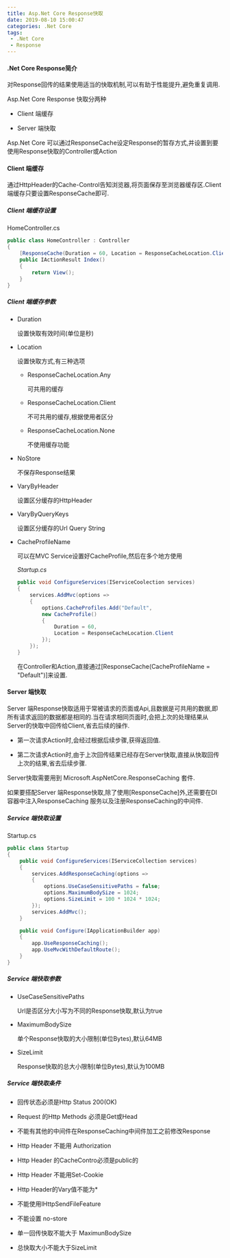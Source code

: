 ```yaml
---
title: Asp.Net Core Response快取
date: 2019-08-10 15:00:47
categories: .Net Core
tags:
 - .Net Core
 - Response
---
```

#### .Net Core Response简介

对Response回传的结果使用适当的快取机制,可以有助于性能提升,避免重复调用.

Asp.Net Core Response 快取分两种

* Client 端缓存

* Server 端快取

Asp.Net Core 可以通过ResponseCache设定Response的暂存方式,并设置到要使用Response快取的Controller或Action
<!--more-->

#### Client 端缓存

通过HttpHeader的Cache-Control告知浏览器,将页面保存至浏览器缓存区.Client端缓存只要设置ResponseCache即可.

##### Client 端缓存设置

HomeController.cs

```cs
public class HomeController : Controller
{
    [ResponseCache(Duration = 60, Location = ResponseCacheLocation.Client)]
    public IActionResult Index()
    {
        return View();
    }
}
```

##### Client 端缓存参数

* Duration

  设置快取有效时间(单位是秒)

* Location

  设置快取方式,有三种选项

  * ResponseCacheLocation.Any

    可共用的缓存

  * ResponseCacheLocation.Client

    不可共用的缓存,根据使用者区分

  * ResponseCacheLocation.None

    不使用缓存功能

* NoStore

  不保存Response结果

* VaryByHeader

  设置区分缓存的HttpHeader

* VaryByQueryKeys

  设置区分缓存的Url Query String

* CacheProfileName

  可以在MVC Service设置好CacheProfile,然后在多个地方使用

  *Startup.cs*

  ```cs
  public void ConfigureServices(IServiceCoolection services)
  {
      services.AddMvc(options =>
      {
          options.CacheProfiles.Add("Default",
          new CacheProfile()
          {
              Duration = 60,
              Location = ResponseCacheLocation.Client
          });
      });
  }
  ```

  在Controller和Action,直接通过\[ResponseCache(CacheProfileName = "Default")\]来设置.

#### Server 端快取

Server 端Response快取适用于常被请求的页面或Api,且数据是可共用的数据,即所有请求返回的数据都是相同的.当在请求相同页面时,会把上次的处理结果从Server的快取中回传给Client,省去后续的操作.

* 第一次请求Action时,会经过根据后续步骤,获得返回值.

* 第二次请求Action时,由于上次回传结果已经存在Server快取,直接从快取回传上次的结果,省去后续步骤.

Server快取需要用到 Microsoft.AspNetCore.ResponseCaching 套件.

如果要搭配Server 端Response快取,除了使用\[ResponseCache\]外,还需要在DI容器中注入ResponseCaching 服务以及注册ResponseCaching的中间件.

##### Service 端快取设置

Startup.cs

```cs
public class Startup
{
    public void ConfigureServices(IServiceCollection services)
    {
        services.AddResponseCaching(options => 
        {
            options.UseCaseSensitivePaths = false;
            options.MaximumBodySize = 1024;
            options.SizeLimit = 100 * 1024 * 1024;
        });
        services.AddMvc();
    }

    public void Configure(IApplicationBuilder app)
    {
        app.UseResponseCaching();
        app.UseMvcWithDefaultRoute();
    }
}
```

##### Service 端快取参数

* UseCaseSensitivePaths

  Url是否区分大小写为不同的Response快取,默认为true

* MaximumBodySize

  单个Response快取的大小限制(单位Bytes),默认64MB

* SizeLimit

  Response快取的总大小限制(单位Bytes),默认为100MB

##### Service 端快取条件

* 回传状态必须是Http Status 200(OK)

* Request 的Http Methods 必须是Get或Head

* 不能有其他的中间件在ResponseCaching中间件加工之前修改Response

* Http Header 不能用 Authorization

* Http Header 的CacheContro必须是public的

* Http Header 不能用Set-Cookie

* Http Header的Vary值不能为\*

* 不能使用IHttpSendFileFeature

* 不能设置 no-store

* 单一回传快取不能大于 MaximunBodySize

* 总快取大小不能大于SizeLimit
